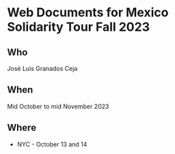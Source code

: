 # Web Documents for Mexico Solidarity Tour Fall 2023

## Who

José Luis Granados Ceja

## When

Mid October to mid November 2023

## Where

* NYC - October 13 and 14
